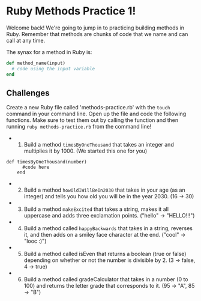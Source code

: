 # Ruby Methods Practice 1!

Welcome back! We're going to jump in to practicing building methods in Ruby. Remember that methods are chunks of code that we name and can call at any time. 

The synax for a method in Ruby is:

```ruby
def method_name(input)
  # code using the input variable
end
```

## Challenges

Create a new Ruby file called 'methods-practice.rb' with the `touch` command in your command line. Open up the file and code the following functions. Make sure to test them out by calling the function and then running `ruby methods-practice.rb` from the command line!

* 1) Build a method `timesByOneThousand` that takes an integer and multiplies it by 1000. (We started this one for you)

```
def timesByOneThousand(number)
      #code here
    end
```

* 2) Build a method `howOldIWillBeIn2030` that takes in your age (as an integer) and tells you how old you will be in the year 2030. (16 -> 30)

* 3) Build a method `makeExcited` that takes a string, makes it all uppercase and adds three exclamation points. ("hello" -> "HELLO!!!")

* 4) Build a method called `happyBackwards` that takes in a string, reverses it, and then adds on a smiley face character at the end. ("cool" -> "looc :)")

* 5) Build a method called isEven that returns a boolean (true or false) depending on whether or not the number is divisible by 2. (3 -> false, 4 -> true)

* 6) Build a method called gradeCalculator that takes in a number (0 to 100) and returns the letter grade that corresponds to it. (95 -> "A", 85 -> "B")



